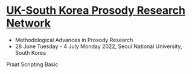 # [UK-South Korea Prosody Research Network](https://ukskprosodynetwork.github.io/)

- Methodological Advances in Prosody Research
- 28 June Tuesday - 4 July Monday 2022, Seoul National University, South Korea 

Praat Scripting Basic
